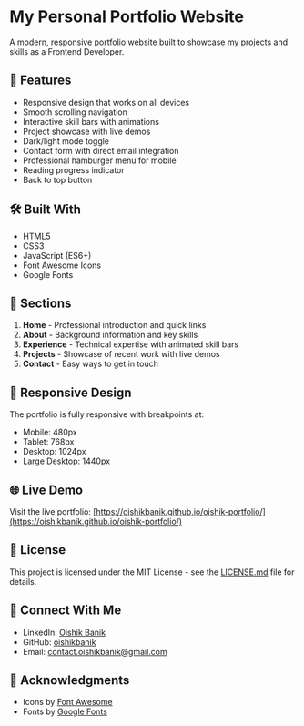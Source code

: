 # My Personal Portfolio Website

A modern, responsive portfolio website built to showcase my projects and skills as a Frontend Developer.

## 🌟 Features

- Responsive design that works on all devices
- Smooth scrolling navigation
- Interactive skill bars with animations
- Project showcase with live demos
- Dark/light mode toggle
- Contact form with direct email integration
- Professional hamburger menu for mobile
- Reading progress indicator
- Back to top button

## 🛠️ Built With

- HTML5
- CSS3
- JavaScript (ES6+)
- Font Awesome Icons
- Google Fonts

## 🚀 Sections

1. **Home** - Professional introduction and quick links
2. **About** - Background information and key skills
3. **Experience** - Technical expertise with animated skill bars
4. **Projects** - Showcase of recent work with live demos
5. **Contact** - Easy ways to get in touch


## 📱 Responsive Design

The portfolio is fully responsive with breakpoints at:
- Mobile: 480px
- Tablet: 768px
- Desktop: 1024px
- Large Desktop: 1440px


## 🌐 Live Demo

Visit the live portfolio: [https://oishikbanik.github.io/oishik-portfolio/](https://oishikbanik.github.io/oishik-portfolio/)

## 📄 License

This project is licensed under the MIT License - see the [LICENSE.md](LICENSE.md) file for details.

## 🤝 Connect With Me

- LinkedIn: [Oishik Banik](https://www.linkedin.com/in/oishikbanik/)
- GitHub: [oishikbanik](https://github.com/oishikbanik)
- Email: contact.oishikbanik@gmail.com

## 🙏 Acknowledgments

- Icons by [Font Awesome](https://fontawesome.com/)
- Fonts by [Google Fonts](https://fonts.google.com/)
